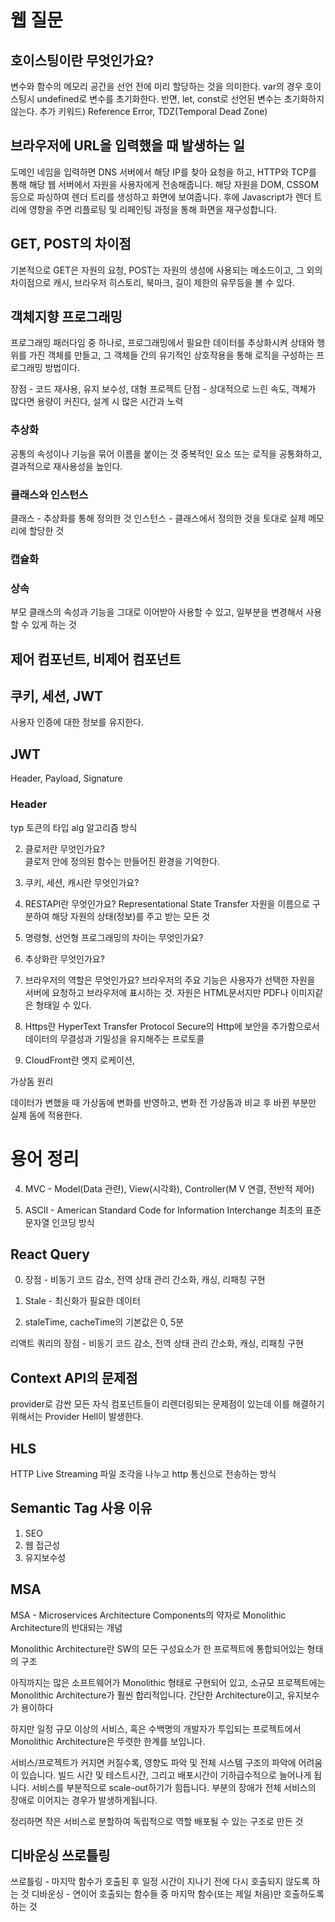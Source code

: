 # 웹 질문

## 호이스팅이란 무엇인가요?

변수와 함수의 메모리 공간을 선언 전에 미리 할당하는 것을 의미한다.
var의 경우 호이스팅시 undefined로 변수를 초기화한다.
반면, let, const로 선언된 변수는 초기화하지 않는다.
추가 키워드) Reference Error, TDZ(Temporal Dead Zone)

## 브라우저에 URL을 입력했을 때 발생하는 일

도메인 네임을 입력하면 DNS 서버에서 해당 IP를 찾아 요청을 하고, HTTP와 TCP를 통해 해당 웹 서버에서 자원을 사용자에게 전송해줍니다. 해당 자원을 DOM, CSSOM 등으로 파싱하여 렌더 트리를 생성하고 화면에 보여줍니다. 후에 Javascript가 렌더 트리에 영향을 주면 리플로팅 및 리페인팅 과정을 통해 화면을 재구성합니다.

## GET, POST의 차이점

기본적으로 GET은 자원의 요청, POST는 자원의 생성에 사용되는 메소드이고,
그 외의 차이점으로 캐시, 브라우저 히스토리, 북마크, 길이 제한의 유무등을 볼 수 있다.

## 객체지향 프로그래밍

프로그래밍 패러다임 중 하나로, 프로그래밍에서 필요한 데이터를 추상화시켜 상태와 행위를 가진 객체를 만들고, 그 객체들 간의 유기적인 상호작용을 통해 로직을 구성하는 프로그래밍 방법이다.

장점 - 코드 재사용, 유지 보수성, 대형 프로젝트
단점 - 상대적으로 느린 속도, 객체가 많다면 용량이 커진다, 설계 시 많은 시간과 노력

### 추상화

공통의 속성이나 기능을 묶어 이름을 붙이는 것
중복적인 요소 또는 로직을 공통화하고, 결과적으로 재사용성을 높인다.

### 클래스와 인스턴스

클래스 - 추상화를 통해 정의한 것
인스턴스 - 클래스에서 정의한 것을 토대로 실제 메모리에 할당한 것

### 캡슐화

### 상속

부모 클래스의 속성과 기능을 그대로 이어받아 사용할 수 있고, 일부분을 변경해서 사용할 수 있게 하는 것


## 제어 컴포넌트, 비제어 컴포넌트

## 쿠키, 세션, JWT

사용자 인증에 대한 정보를 유지한다.

## JWT

Header, Payload, Signature

### Header

typ 토큰의 타입
alg 알고리즘 방식

2. 클로저란 무엇인가요?  
   클로저 안에 정의된 함수는 만들어진 환경을 기억한다.

3. 쿠키, 세션, 캐시란 무엇인가요?

4. RESTAPI란 무엇인가요?
   Representational State Transfer
   자원을 이름으로 구분하여 해당 자원의 상태(정보)를 주고 받는 모든 것

5. 명령형, 선언형 프로그래밍의 차이는 무엇인가요?

6. 추상화란 무엇인가요?

8. 브라우저의 역할은 무엇인가요?
   브라우저의 주요 기능은 사용자가 선택한 자원을 서버에 요청하고 브라우저에 표시하는 것. 자원은 HTML문서지만 PDF나 이미지같은 형태일 수 있다.

10. Https란 HyperText Transfer Protocol Secure의 Http에 보안을 추가함으로서 데이터의 무결성과 기밀성을 유지해주는 프로토콜

11. CloudFront란
    엣지 로케이션,

가상돔 원리

데이터가 변했을 때 가상돔에 변화를 반영하고, 변화 전 가상돔과 비교 후 바뀐 부분만 실제 돔에 적용한다.

# 용어 정리

4. MVC - Model(Data 관련), View(시각화), Controller(M V 연결, 전반적 제어)

5. ASCII - American Standard Code for Information Interchange 최초의 표준 문자열 인코딩 방식

## React Query

0. 장점 - 비동기 코드 감소, 전역 상태 관리 간소화, 캐싱, 리패칭 구현

1. Stale - 최신화가 필요한 데이터

2. staleTime, cacheTime의 기본값은 0, 5분

리액트 쿼리의 장점 - 비동기 코드 감소, 전역 상태 관리 간소화, 캐싱, 리패칭 구현

## Context API의 문제점

provider로 감싼 모든 자식 컴포넌트들이 리렌더링되는 문제점이 있는데 이를 해결하기 위해서는 Provider Hell이 발생한다.

## HLS

HTTP Live Streaming
파일 조각을 나누고 http 통신으로 전송하는 방식


## Semantic Tag 사용 이유

1. SEO
2. 웹 접근성
3. 유지보수성

## MSA

MSA - Microservices Architecture Components의 약자로 Monolithic Architecture의 반대되는 개념

Monolithic Architecture란 SW의 모든 구성요소가 한 프로젝트에 통합되어있는 형태의 구조

아직까지는 많은 소프트웨어가 Monolithic 형태로 구현되어 있고, 소규모 프로젝트에는 Monolithic Architecture가 훨씬 합리적입니다. 간단한 Architecture이고, 유지보수가 용이하다

하지만 일정 규모 이상의 서비스, 혹은 수백명의 개발자가 투입되는 프로젝트에서 Monolithic Architecture은 뚜렷한 한계를 보입니다.

서비스/프로젝트가 커지면 커질수록, 영향도 파악 및 전체 시스템 구조의 파악에 어려움이 있습니다.
빌드 시간 및 테스트시간, 그리고 배포시간이 기하급수적으로 늘어나게 됩니다.
서비스를 부분적으로 scale-out하기가 힘듭니다.
부분의 장애가 전체 서비스의 장애로 이어지는 경우가 발생하게됩니다.

정리하면 작은 서비스로 분할하여 독립적으로 역할 배포될 수 있는 구조로 만든 것

## 디바운싱 쓰로틀링

쓰로틀링 - 마지막 함수가 호출된 후 일정 시간이 지나기 전에 다시 호출되지 않도록 하는 것
디바운싱 - 연이어 호출되는 함수들 중 마지막 함수(또는 제일 처음)만 호출하도록 하는 것
